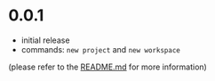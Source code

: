 # 0.0.1
- initial release
- commands: `new project` and `new workspace`

(please refer to the [README.md](https://github.com/tshrpl/ProjectAndWorkspaceManagement#commands)
for more information)